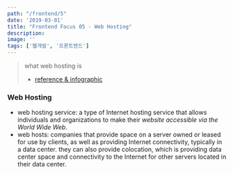 ```yaml
---
path: "/frontend/5"
date: '2019-03-01'
title: "Frontend Focus 05 - Web Hosting"
description: 
image: ''
tags: ['웹개발', '프론트엔드']
---
```

> what web hosting is
> - [reference & infographic](https://frontendmasters.com/books/front-end-handbook/2018/learning/hosting.html)

### Web Hosting
- web hosting service: a type of Internet hosting service that allows individuals and organizations to make their _website accessible via the World Wide Web_.
- web hosts: companies that provide space on a server owned or leased for use by clients, as well as providing Internet connectivity, typically in a data center. they can also provide colocation, which is providing data center space and connectivity to the Internet for other servers located in their data center.
